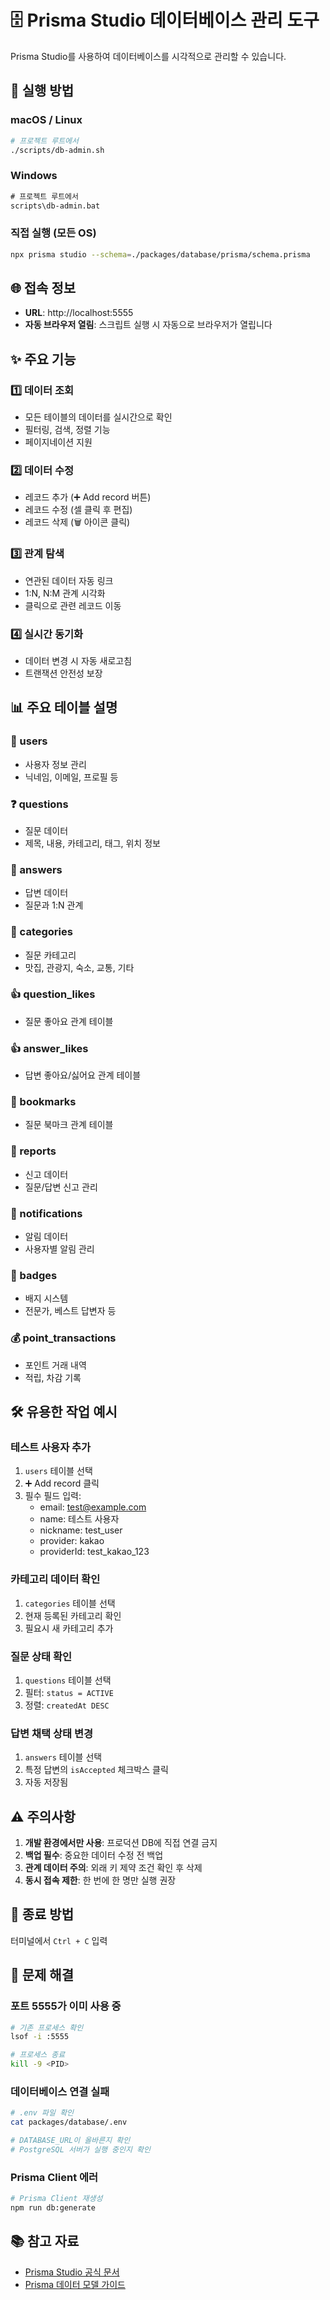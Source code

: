 # 🗄️ Prisma Studio 데이터베이스 관리 도구

Prisma Studio를 사용하여 데이터베이스를 시각적으로 관리할 수 있습니다.

## 🚀 실행 방법

### macOS / Linux

```bash
# 프로젝트 루트에서
./scripts/db-admin.sh
```

### Windows

```cmd
# 프로젝트 루트에서
scripts\db-admin.bat
```

### 직접 실행 (모든 OS)

```bash
npx prisma studio --schema=./packages/database/prisma/schema.prisma
```

## 🌐 접속 정보

- **URL**: http://localhost:5555
- **자동 브라우저 열림**: 스크립트 실행 시 자동으로 브라우저가 열립니다

## ✨ 주요 기능

### 1️⃣ 데이터 조회

- 모든 테이블의 데이터를 실시간으로 확인
- 필터링, 검색, 정렬 기능
- 페이지네이션 지원

### 2️⃣ 데이터 수정

- 레코드 추가 (➕ Add record 버튼)
- 레코드 수정 (셀 클릭 후 편집)
- 레코드 삭제 (🗑️ 아이콘 클릭)

### 3️⃣ 관계 탐색

- 연관된 데이터 자동 링크
- 1:N, N:M 관계 시각화
- 클릭으로 관련 레코드 이동

### 4️⃣ 실시간 동기화

- 데이터 변경 시 자동 새로고침
- 트랜잭션 안전성 보장

## 📊 주요 테이블 설명

### 👥 users

- 사용자 정보 관리
- 닉네임, 이메일, 프로필 등

### ❓ questions

- 질문 데이터
- 제목, 내용, 카테고리, 태그, 위치 정보

### 💬 answers

- 답변 데이터
- 질문과 1:N 관계

### 📂 categories

- 질문 카테고리
- 맛집, 관광지, 숙소, 교통, 기타

### 👍 question_likes

- 질문 좋아요 관계 테이블

### 👍 answer_likes

- 답변 좋아요/싫어요 관계 테이블

### 🔖 bookmarks

- 질문 북마크 관계 테이블

### 🚨 reports

- 신고 데이터
- 질문/답변 신고 관리

### 🔔 notifications

- 알림 데이터
- 사용자별 알림 관리

### 🏅 badges

- 배지 시스템
- 전문가, 베스트 답변자 등

### 💰 point_transactions

- 포인트 거래 내역
- 적립, 차감 기록

## 🛠️ 유용한 작업 예시

### 테스트 사용자 추가

1. `users` 테이블 선택
2. ➕ Add record 클릭
3. 필수 필드 입력:
   - email: test@example.com
   - name: 테스트 사용자
   - nickname: test_user
   - provider: kakao
   - providerId: test_kakao_123

### 카테고리 데이터 확인

1. `categories` 테이블 선택
2. 현재 등록된 카테고리 확인
3. 필요시 새 카테고리 추가

### 질문 상태 확인

1. `questions` 테이블 선택
2. 필터: `status = ACTIVE`
3. 정렬: `createdAt DESC`

### 답변 채택 상태 변경

1. `answers` 테이블 선택
2. 특정 답변의 `isAccepted` 체크박스 클릭
3. 자동 저장됨

## ⚠️ 주의사항

1. **개발 환경에서만 사용**: 프로덕션 DB에 직접 연결 금지
2. **백업 필수**: 중요한 데이터 수정 전 백업
3. **관계 데이터 주의**: 외래 키 제약 조건 확인 후 삭제
4. **동시 접속 제한**: 한 번에 한 명만 실행 권장

## 🔄 종료 방법

터미널에서 `Ctrl + C` 입력

## 🐛 문제 해결

### 포트 5555가 이미 사용 중

```bash
# 기존 프로세스 확인
lsof -i :5555

# 프로세스 종료
kill -9 <PID>
```

### 데이터베이스 연결 실패

```bash
# .env 파일 확인
cat packages/database/.env

# DATABASE_URL이 올바른지 확인
# PostgreSQL 서버가 실행 중인지 확인
```

### Prisma Client 에러

```bash
# Prisma Client 재생성
npm run db:generate
```

## 📚 참고 자료

- [Prisma Studio 공식 문서](https://www.prisma.io/docs/concepts/components/prisma-studio)
- [Prisma 데이터 모델 가이드](https://www.prisma.io/docs/concepts/components/prisma-schema/data-model)
